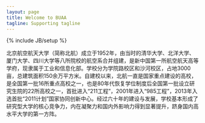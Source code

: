 ```yaml
---
layout: page
title: Welcome to BUAA
tagline: Supporting tagline
---
```

{% include JB/setup %}

<!-- Read [Jekyll Quick Start](http://jekyllbootstrap.com/usage/jekyll-quick-start.html)

Complete usage and documentation available at: [Jekyll Bootstrap](http://jekyllbootstrap.com)

## Update Author Attributes

In `_config.yml` remember to specify your own data:
    
    title : My Blog =)
    
    author :
      name : Name Lastname
      email : blah@email.test
      github : username
      twitter : username

The theme should reference these variables whenever needed.
    
## Sample Posts

This blog contains sample posts which help stage pages and blog data.
When you don't need the samples anymore just delete the `_posts/core-samples` folder.

    $ rm -rf _posts/core-samples

Here's a sample "posts list". -->

北京航空航天大学（简称北航）成立于1952年，由当时的清华大学、北洋大学、厦门大学、四川大学等八所院校的航空系合并组建，是新中国第一所航空航天高等学府，现隶属于工业和信息化部。学校分为学院路校区和沙河校区，占地3000亩，总建筑面积150余万平方米。自建校以来，北航一直是国家重点建设的高校，是全国第一批16所重点高校之一，也是80年代恢复学位制度后全国第一批设立研究生院的22所高校之一，首批进入“211工程”，2001年进入“985工程”，2013年入选首批“2011计划”国家协同创新中心。经过六十年的建设与发展，学校基本形成了研究型大学的核心竞争力，内在凝聚力和国内外影响力得到显著提升，跻身国内高水平大学的第一方阵。

<!-- ## To-Do

This theme is still unfinished. If you'd like to be added as a contributor, [please fork](http://github.com/plusjade/jekyll-bootstrap)!
We need to clean up the themes, make theme usage guides with theme-specific markup examples. -->


